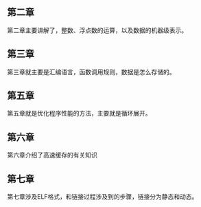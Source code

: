 ## 第二章

第二章主要讲解了，整数、浮点数的运算，以及数据的机器级表示。

## 第三章

第三章就主要是汇编语言，函数调用规则，数据是怎么存储的。

## 第五章

第五章就是优化程序性能的方法，主要就是循环展开。

## 第六章

第六章介绍了高速缓存的有关知识

## 第七章

第七章涉及ELF格式，和链接过程涉及到的步骤，链接分为静态和动态。

